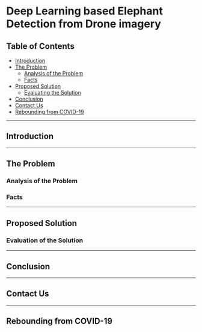 # Deep Learning based Elephant Detection from Drone imagery

## Table of Contents ##
* [Introduction](https://github.com/Karthikkannan-AI/Deep-Learning-based-Elephant-Detection-from-Drone-imagery/blob/main/README.md#introduction)
* [The Problem](https://github.com/Karthikkannan-AI/Deep-Learning-based-Elephant-Detection-from-Drone-imagery/blob/main/README.md#the-problem)
  * [Analysis of the Problem](https://github.com/Karthikkannan-AI/Deep-Learning-based-Elephant-Detection-from-Drone-imagery/blob/main/README.md#analysis-of-the-problem)
  * [Facts](https://github.com/Karthikkannan-AI/Deep-Learning-based-Elephant-Detection-from-Drone-imagery/blob/main/README.md#facts)
* [Proposed Solution](https://github.com/Karthikkannan-AI/Deep-Learning-based-Elephant-Detection-from-Drone-imagery/blob/main/README.md#proposed-solution)
  * [Evaluating the Solution](https://github.com/Karthikkannan-AI/Deep-Learning-based-Elephant-Detection-from-Drone-imagery/blob/main/README.md#evaluation-of-the-solution)
* [Conclusion](https://github.com/Karthikkannan-AI/Deep-Learning-based-Elephant-Detection-from-Drone-imagery/blob/main/README.md#conclusion)
* [Contact Us](https://github.com/Karthikkannan-AI/Deep-Learning-based-Elephant-Detection-from-Drone-imagery/blob/main/README.md#contact-us)
* [Rebounding from COVID-19](https://github.com/Karthikkannan-AI/Deep-Learning-based-Elephant-Detection-from-Drone-imagery/blob/main/README.md#rebounding-from-covid-19)

- - - -

## Introduction ##



- - - -

## The Problem ##

### Analysis of the Problem ###



### Facts ###



- - - -

## Proposed Solution ##

### Evaluation of the Solution ###



- - - -

## Conclusion ##



- - - -

## Contact Us ##



- - - -

## Rebounding from COVID-19 ##
